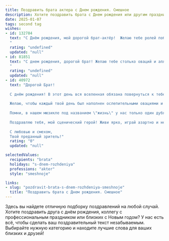 ```yaml
---
title: Поздравить брата актера c Днем рождения. Смешное
description: Хотите поздравить брата c Днем рождения или другим праздником? Наш ИИ создаст незабываемое поздравление, а вы обязательно выделитесь среди других.  
date: 2025-01-07
tags: second tag
wishes:
- id: 132784
  text: "С Днём рождения, мой дорогой брат-актёр!  Желаю тебе ролей побольше, гонораров побогаче, а зрителей — помельче (чтоб проще было их удивить своим талантом!).  Пусть твоя жизнь будет одной большой, незабываемой импровизацией, полной ярких красок и минимум дублей!  И помни:  главное — не переигрывать в жизни, а то роль \"идеального брата\" вдруг окажется тебе не по силам! 😉
  "
  rating: "undefined"
  updated: "null"
- id: 81851
  text: "С днем рождения, дорогой брат! Желаю тебе столько оваций и аплодисментов, сколько ты сам раздаешь в театре, а гонораров – больше, чем у всех звезд Голливуда! Пусть твоя жизнь будет полна ярких ролей, а сцена никогда не станет для тебя пустоватой!
  "
  rating: "undefined"
  updated: "null"
- id: 40972
  text: "Дорогой Брат!
  
  С днём рождения! В этот день вся вселенная обязана повернуться к тебе лицом — потому что ты, мастер перевоплощений, по-прежнему остаёшься главной звездой нашей жизни!
  
  Желаю, чтобы каждый твой день был наполнен ослепительными овациями и самыми искренними аплодисментами. Пусть твои ролики будут не только на экране, но и в жизни — чтобы каждое утро ты вставал с настроением \"Я — звезда!\", а не \"Я — кто забыл выключить будильник?\".
  
  Помни, в нашем мюзикле под названием \"жизнь\" у нас только один дубль, так что не экономь на эмоциях! Пусть режиссёр судьбы каждый раз ставит тебе самые крутые сцены, а соперники — подходят с широкой улыбкой и подмигиванием!
  
  Поздравляю тебя, мой сценический герой! Живи ярко, играй азартно и не забывай, что лучший сценарий – это написанный тобой!
  
  С любовью и смехом,
  Твой преданный зритель!"
  rating: "0"
  updated: "null"

selectedValues:
  recipients: "brata"
  holidays: "s-dnem-rozhdeniya"
  professions: "akter"
  style: "smeshnoje"

links:
- slug: "pozdravit-brata-s-dnem-rozhdeniya-smeshnoje"
  title: "Поздравить брата c Днем рождения. Смешное"
---
```


Здесь вы найдете отличную подборку поздравлений на любой случай. 
Хотите поздравить друга с днём рождения, коллегу с профессиональным праздником или близких с Новым годом? У нас есть всё, чтобы сделать ваш поздравительный текст незабываемым. Выбирайте нужную категорию и находите лучшие слова для ваших близких и друзей!

